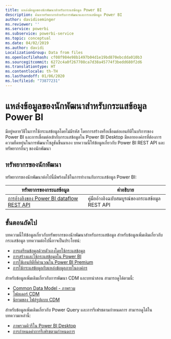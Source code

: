 ```yaml
---
title: แหล่งข้อมูลของนักพัฒนาสำหรับกระแสข้อมูล Power BI
description: ค้นหาทรัพยากรสำหรับการพัฒนาและกระแสข้อมูล Power BI
author: davidiseminger
ms.reviewer: ''
ms.service: powerbi
ms.subservice: powerbi-service
ms.topic: conceptual
ms.date: 04/02/2019
ms.author: davidi
LocalizationGroup: Data from files
ms.openlocfilehash: cf08f984e98b1497b04d1e19bd870ebcdda010b3
ms.sourcegitcommit: 6272c4a0f267708ca7d38a45774f3bedd680f2d6
ms.translationtype: HT
ms.contentlocale: th-TH
ms.lasthandoff: 01/06/2020
ms.locfileid: "73877231"
---
```

# <a name="developer-resources-for-power-bi-dataflows"></a>แหล่งข้อมูลของนักพัฒนาสำหรับกระแสข้อมูล Power BI

มีอยู่หลายวิธีในการใช้กระแสข้อมูลโดยไม่มีรหัส โดยการสร้างหรือเชื่อมต่อเอนทิตีในบริการของ Power BI และการเชื่อมต่อเข้ากับกระแสข้อมูลใน Power BI Desktop มีหลายองค์กรที่ต้องการความยืดหยุ่นในการพัฒนาโซลูชันขึ้นมาเอง บทความนี้ให้ข้อมูลเกี่ยวกับ Power BI REST API และทรัพยากรอื่นๆ ของนักพัฒนา


## <a name="developer-resources"></a>ทรัพยากรของนักพัฒนา

ทรัพยากรของนักพัฒนาต่อไปนี้มีพร้อมใช้ในการทำงานกับกระแสข้อมูล Power BI:


| ทรัพยากรของกระแสข้อมูล | คำอธิบาย |
| --- | --- |
| [การอ้างอิงของ Power BI dataflow REST API](https://go.microsoft.com/fwlink/?linkid=2047629)    | คู่มืออ้างอิงฉบับสมบูรณ์ของกระแสข้อมูล REST API|


## <a name="next-steps"></a>ขั้นตอนถัดไป

บทความนี้ให้ข้อมูลเกี่ยวกับทรัพยากรของนักพัฒนาสำหรับกระแสข้อมูล สำหรับข้อมูลเพิ่มเติมเกี่ยวกับกระแสข้อมูล บทความต่อไปนี้อาจเป็นประโยชน์:

* [การเตรียมข้อมูลด้วยตัวเองโดยใช้กระแสข้อมูล](service-dataflows-overview.md)
* [การสร้างและใช้กระแสข้อมูลใน Power BI](service-dataflows-create-use.md)
* [การใช้เอนทิตีที่คำนวณใน Power BI Premium](service-dataflows-computed-entities-premium.md)
* [การใช้กระแสข้อมูลกับแหล่งข้อมูลภายในองค์กร](service-dataflows-on-premises-gateways.md)

สำหรับข้อมูลเพิ่มเติมเกี่ยวกับการพัฒนา CDM และบทนำสอน สามารถดูได้ตามนี้:
* [Common Data Model - ภาพรวม](https://docs.microsoft.com/powerapps/common-data-model/overview)
* [โฟลเดอร์ CDM ](https://go.microsoft.com/fwlink/?linkid=2045304)
* [นิยามของ ไฟล์รูปแบบ CDM](https://go.microsoft.com/fwlink/?linkid=2045521)


สำหรับข้อมูลเพิ่มเติมเกี่ยวกับ Power Query และการรีเฟรชตามกำหนดการ สามารถดูได้ในบทความเหล่านี้:
* [ภาพรวมคิวรีใน Power BI Desktop](desktop-query-overview.md)
* [การกำหนดค่าการรีเฟรชตามกำหนดการ](refresh-scheduled-refresh.md)



